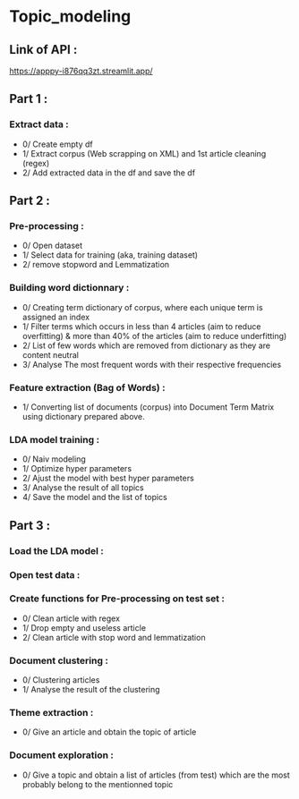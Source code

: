# Topic_modeling

## Link of API :
https://apppy-i876qq3zt.streamlit.app/


## Part 1 :
### Extract data :
- 0/ Create empty df
- 1/ Extract corpus (Web scrapping on XML) and 1st article cleaning (regex)
- 2/ Add extracted data in the df and save the df



## Part 2 :
### Pre-processing :
- 0/ Open dataset
- 1/ Select data for training (aka, training dataset)
- 2/ remove stopword and Lemmatization


### Building word dictionnary :
- 0/ Creating term dictionary of corpus, where each unique term is assigned an index
- 1/ Filter terms which occurs in less than 4 articles (aim to reduce overfitting) & more than 40% of the articles (aim to reduce underfitting)
- 2/ List of few words which are removed from dictionary as they are content neutral
- 3/ Analyse The most frequent words with their respective frequencies


### Feature extraction (Bag of Words) : 
- 1/ Converting list of documents (corpus) into Document Term Matrix using dictionary prepared above.


### LDA model training :
- 0/ Naiv modeling
- 1/ Optimize hyper parameters
- 2/ Ajust the model with best hyper parameters 
- 3/ Analyse the result of all topics
- 4/ Save the model and the list of topics



## Part 3 :
### Load the LDA model :


### Open test data :


### Create functions for Pre-processing on test set :
- 0/ Clean article with regex
- 1/ Drop empty and useless article
- 2/ Clean article with stop word and lemmatization


### Document clustering :
- 0/ Clustering articles
- 1/ Analyse the result of the clustering


### Theme extraction :
- 0/ Give an article and obtain the topic of article


### Document exploration :
- 0/ Give a topic and obtain a list of articles (from test) which are the most probably belong to the mentionned topic
